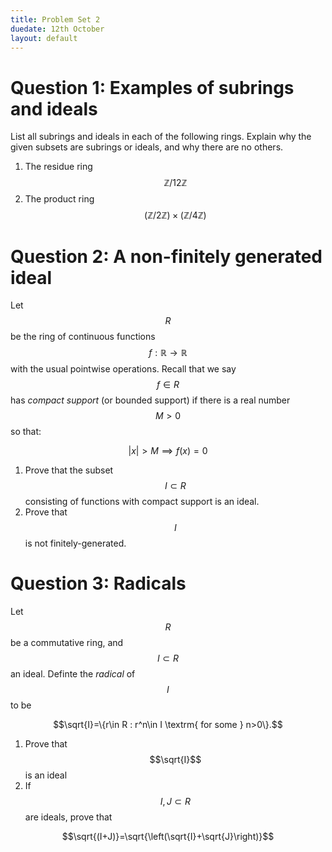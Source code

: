 ```yaml
---
title: Problem Set 2
duedate: 12th October
layout: default
---
```



Question 1: Examples of subrings and ideals
===
List all subrings and ideals in each of the following rings.  Explain why the given subsets are subrings or ideals, and why there are no others.

1. The residue ring $$\mathbb{Z}/12\mathbb{Z}$$
2. The product ring$$(\mathbb{Z}/2\mathbb{Z})\times(\mathbb{Z}/4\mathbb{Z})$$


Question 2: A non-finitely generated ideal
===

Let $$R$$ be the ring of continuous functions $$f:\mathbb{R}\to\mathbb{R}$$ with the usual pointwise operations.  Recall that we say $$f\in R$$ has *compact support* (or bounded support) if there is a real number $$M>0$$ so that:

$$|x|>M\implies f(x)=0$$

1. Prove that the subset $$I\subset R$$ consisting of functions with compact support is an ideal.
2. Prove that $$I$$ is not finitely-generated.

Question 3: Radicals
====

Let $$R$$ be a commutative ring, and $$I\subset R$$ an ideal.  Definte the *radical* of $$I$$ to be

$$\sqrt{I}=\{r\in R : r^n\in I \textrm{ for some } n>0\}.$$

1. Prove that $$\sqrt{I}$$ is an ideal
2. If $$I,J\subset R$$ are ideals, prove that

$$\sqrt{(I+J)}=\sqrt{\left(\sqrt{I}+\sqrt{J}\right)}$$
